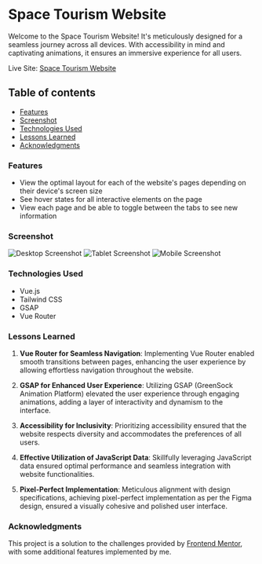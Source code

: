 # Space Tourism Website

Welcome to the Space Tourism Website! It's meticulously designed for a seamless journey across all devices. With accessibility in mind and captivating animations, it ensures an immersive experience for all users.

Live Site: [Space Tourism Website](https://isushmoy.github.io/space-tourism/)

## Table of contents

- [Features](#features)
- [Screenshot](#screenshot)
- [Technologies Used](#technologies-used)
- [Lessons Learned](#lessons-learned)
- [Acknowledgments](#acknowledgments)

### Features

- View the optimal layout for each of the website's pages depending on their device's screen size
- See hover states for all interactive elements on the page
- View each page and be able to toggle between the tabs to see new information

### Screenshot

![Desktop Screenshot](./public/screenshots/screenshot-home-desktop.png)
![Tablet Screenshot](./public/screenshots/screenshot-destination-tablet.png)
![Mobile Screenshot](./public/screenshots/screenshot-crew-mobile.png)

### Technologies Used

- Vue.js
- Tailwind CSS
- GSAP
- Vue Router

### Lessons Learned

1. **Vue Router for Seamless Navigation**: Implementing Vue Router enabled smooth transitions between pages, enhancing the user experience by allowing effortless navigation throughout the website.

2. **GSAP for Enhanced User Experience**: Utilizing GSAP (GreenSock Animation Platform) elevated the user experience through engaging animations, adding a layer of interactivity and dynamism to the interface.

3. **Accessibility for Inclusivity**: Prioritizing accessibility ensured that the website respects diversity and accommodates the preferences of all users.

4. **Effective Utilization of JavaScript Data**: Skillfully leveraging JavaScript data ensured optimal performance and seamless integration with website functionalities.

5. **Pixel-Perfect Implementation**: Meticulous alignment with design specifications, achieving pixel-perfect implementation as per the Figma design, ensured a visually cohesive and polished user interface.

### Acknowledgments

This project is a solution to the challenges provided by [Frontend Mentor](https://www.frontendmentor.io/solutions/space-tourism-website-using-vuejs-tailwind-css-gsap-and-vue-router-QE7Ddc2Y7q), with some additional features implemented by me.

